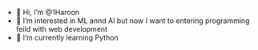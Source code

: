 - 👋 Hi, I’m @1Haroon
- 👀 I’m interested in ML annd AI but now I want to entering programming feild with web development
- 🌱 I’m currently learning Python
